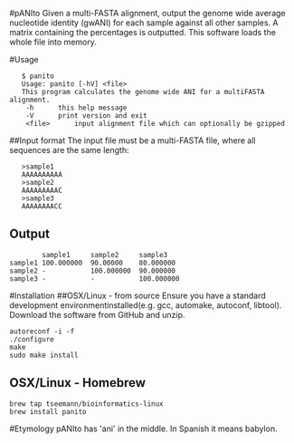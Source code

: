 #pANIto
Given a multi-FASTA alignment, output the genome wide average nucleotide identity (gwANI) for each sample against all other samples. A matrix containing the percentages is outputted. This software loads the whole file into memory.

#Usage
```
   $ panito
   Usage: panito [-hV] <file>
   This program calculates the genome wide ANI for a multiFASTA alignment.
    -h		this help message
    -V		print version and exit
    <file>		input alignment file which can optionally be gzipped
```

##Input format
The input file must be a multi-FASTA file, where all sequences are the same length:

```
   >sample1
   AAAAAAAAAA
   >sample2
   AAAAAAAAAC
   >sample3
   AAAAAAAACC
```

## Output
```
        sample1	    sample2	    sample3
sample1	100.000000	90.00000	80.000000
sample2	-			100.000000	90.000000
sample3	-			-			100.000000
```

#Installation
##OSX/Linux - from source
Ensure you have a standard development environmentinstalled(e.g. gcc, automake, autoconf, libtool). Download the software from GitHub and unzip.

```
autoreconf -i -f
./configure
make
sudo make install
```

## OSX/Linux - Homebrew
```
brew tap tseemann/bioinformatics-linux
brew install panito
```

#Etymology
pANIto has 'ani' in the middle.  In Spanish it means babylon.
